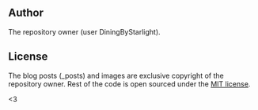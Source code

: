 ## Author

The repository owner (user DiningByStarlight). 

## License

The blog posts (\_posts) and images are exclusive copyright of the repository owner. Rest of the code is open sourced under the [MIT license](LICENSE.lanyon.md).

<3
